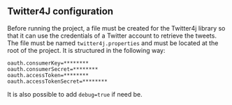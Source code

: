 ## Twitter4J configuration
Before running the project, a file must be created for the Twitter4j library so that it can use the credentials of a Twitter account to retrieve the tweets. The file must be named `twitter4j.properties` and must be located at the root of the project. It is structured in the following way:
```
oauth.consumerKey=********
oauth.consumerSecret=********
oauth.accessToken=********
oauth.accessTokenSecret=********
```

It is also possible to add `debug=true` if need be.
